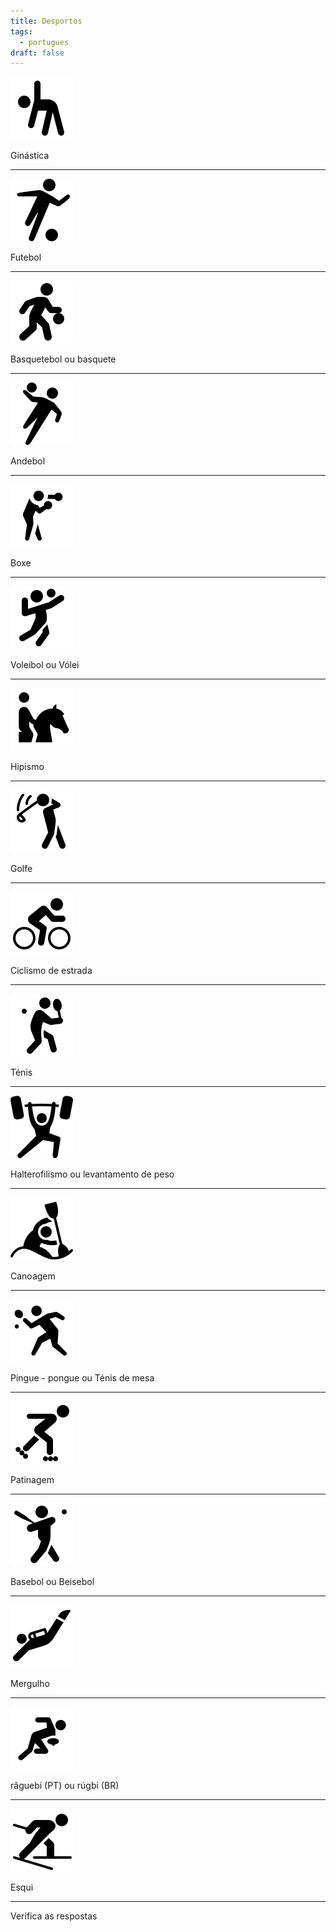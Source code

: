 ```yaml
---
title: Desportos
tags:
  - portugues
draft: false
---
```

![](/img/icons8-ginastica-100.png)

<e-answer> Ginástica </e-answer>

- - -

![](/img/icons8-futebol-100.png)

<e-answer> Futebol </e-answer>

- - -

![](/img/icons8-basquetebol-100.png)

<e-answer> Basquetebol ou basquete </e-answer>

- - -

![](/img/icons8-andebol-100.png)

<e-answer> Andebol </e-answer>

- - -

![](/img/icons8-boxe-100.png)

<e-answer> Boxe </e-answer>

- - -

![](/img/icons8-voleibol-100.png)

<e-answer> Voleibol </e-answer> ou <e-answer> Vólei </e-answer>

- - -

![](/img/icons8-hipismo-100.png)

<e-answer> Hipismo </e-answer>

- - -

![](/img/icons8-golfe-100.png)

<e-answer> Golfe </e-answer> 

- - -

![](/img/icons8-ciclismo-de-estrada-100.png)

<e-answer> Ciclismo </e-answer> <e-answer> de </e-answer> <e-answer> estrada </e-answer>

- - -

![](/img/icons8-tenis-2-100.png)

<e-answer> Ténis </e-answer>

- - -

![](/img/icons8-levantamento-de-peso-100.png)

<e-answer> Halterofilismo </e-answer> ou <e-answer> levantamento </e-answer> <e-answer> de </e-answer> <e-answer> peso </e-anwer>

- - -

![](/img/icons8-canoagem-slalom-100.png)

<e-answer> Canoagem </e-answer>

- - -

![](/img/icons8-pingue-pongue-100.png)

<e-answer> Pingue </e-answer> - <e-answer> pongue </e-answer> ou <e-answer> Ténis </e-answer> <e-answer> de </e-answer> <e-answer> mesa </e-answer>

- - -

![](/img/icons8-patinagem100.png)

<e-answer> Patinagem </e-answer>

- - -

![](/img/icons8-basebol-100.png)

<e-answer> Basebol </e-answer> ou <e-answer> Beisebol </e-answer>

- - -

![](/img/icons8-mergulho-100.png)

<e-answer> Mergulho </e-answer>

- - -

![](/img/icons8-raguebi-100.png)

<e-answer> râguebi </e-answer> (PT) ou <e-answer> rúgbi </e-answer> (BR)

- - -

![](/img/icons8-esqui_100.png)

<e-answer> Esqui </e-answer>

- - -

<e-validate> Verifica as respostas </e-validate>